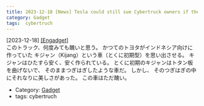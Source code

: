 ```yaml
---
title: 2023-12-18 [News] Tesla could still sue Cybertruck owners if they flip their vehicles too soon ---ただただ 醜い・・・
category: Gadget
tags:  cybertruch
---
```


[2023-12-18] [[Engadget]](https://www.engadget.com/tesla-could-still-sue-cybertruck-owners-if-they-flip-their-vehicles-too-soon-075724926.html?_fsig=yIeonGEU1qfvPByoKe52_g--%7EA)  
 このトラック、何度みても醜いと思う。
かつてのトヨタがインドネシア向けに作っていた
キジャン（Kijang）という車（とくに初期型）を思い出させる。
キジャンはひたすら安く、安く作られている。
とくに初期のキジャンはトタン板を曲げないで、
そのままつぎはぎしたような車だ。
しかし、
そのつぎはぎの中にそれなりに美しさがあった。
この車はただ醜い。

- Category: [Gadget](https://merapano.github.io/categories.html#Gadget)
- tags:  cybertruch

